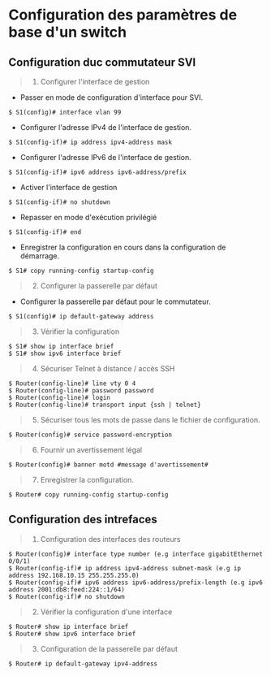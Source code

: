 # Configuration des paramètres de base d'un switch

## Configuration duc commutateur SVI

> 1. Configurer l'interface de gestion
- Passer en mode de configuration d'interface pour SVI.
```
$ S1(config)# interface vlan 99
```
- Configurer l'adresse IPv4 de l'interface de gestion.
```
$ S1(config-if)# ip address ipv4-address mask
```
- Configurer l'adresse IPv6 de l'interface de gestion.
```
$ S1(config-if)# ipv6 address ipv6-address/prefix
```
- Activer l'interface de gestion
```
$ S1(config-if)# no shutdown
```
- Repasser en mode d'exécution privilégié
```
$ S1(config-if)# end
```
- Enregistrer la configuration en cours dans la configuration de démarrage.
```
$ S1# copy running-config startup-config
```

> 2. Configurer la passerelle par défaut
- Configurer la passerelle par défaut pour le commutateur.
```
$ S1(config)# ip default-gateway address
```

> 3. Vérifier la configuration
```
$ S1# show ip interface brief
$ S1# show ipv6 interface brief
```

> 4. Sécuriser Telnet à distance / accès SSH

```
$ Router(config-line)# line vty 0 4
$ Router(config-line)# password password
$ Router(config-line)# login
$ Router(config-line)# transport input {ssh | telnet}
```


> 5. Sécuriser tous les mots de passe dans le fichier de configuration.

```
$ Router(config)# service password-encryption
```

> 6. Fournir un avertissement légal

```
$ Router(config)# banner motd #message d'avertissement#
```

> 7. Enregistrer la configuration.

```
$ Router# copy running-config startup-config
```

## Configuration des intrefaces

> 1. Configuration des interfaces des routeurs
```
$ Router(config)# interface type number (e.g interface gigabitEthernet 0/0/1)
$ Router(config-if)# ip address ipv4-address subnet-mask (e.g ip address 192.168.10.15 255.255.255.0)
$ Router(config-if)# ipv6 address ipv6-address/prefix-length (e.g ipv6 address 2001:db8:feed:224::1/64)
$ Router(config-if)# no shutdown
```

> 2. Vérifier la configuration d'une interface
```
$ Router# show ip interface brief
$ Router# show ipv6 interface brief
```

> 3. Configuration de la passerelle par défaut
```
$ Router# ip default-gateway ipv4-address
```
